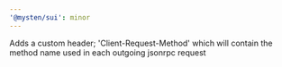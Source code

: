 ```yaml
---
'@mysten/sui': minor
---
```


Adds a custom header; 'Client-Request-Method' which will contain the method name used in each outgoing jsonrpc request
